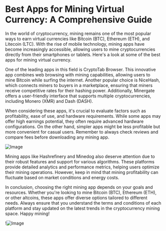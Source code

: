 # Best Apps for Mining Virtual Currency: A Comprehensive Guide

In the world of cryptocurrency, mining remains one of the most popular ways to earn virtual currencies like Bitcoin (BTC), Ethereum (ETH), and Litecoin (LTC). With the rise of mobile technology, mining apps have become increasingly accessible, allowing users to mine cryptocurrencies directly from their smartphones or tablets. Here's a look at some of the best apps for mining virtual currency.

One of the leading apps in this field is CryptoTab Browser. This innovative app combines web browsing with mining capabilities, allowing users to mine Bitcoin while surfing the internet. Another popular choice is NiceHash, which connects miners to buyers in a marketplace, ensuring that miners receive competitive rates for their hashing power. Additionally, Minergate offers a user-friendly interface that supports multiple cryptocurrencies, including Monero (XMR) and Dash (DASH).

When considering these apps, it's crucial to evaluate factors such as profitability, ease of use, and hardware requirements. While some apps may offer high earnings potential, they often require advanced hardware configurations. On the other hand, simpler apps might be less profitable but more convenient for casual users. Remember to always check reviews and compare fees before downloading any mining app.

![Image](https://github.com/user-attachments/assets/057c907c-805e-4310-a052-f5031067f3de)

Mining apps like Hashrefinery and Minedog also deserve attention due to their robust features and support for various algorithms. These platforms provide detailed analytics and performance metrics, helping users optimize their mining operations. However, keep in mind that mining profitability can fluctuate based on market conditions and energy costs.

In conclusion, choosing the right mining app depends on your goals and resources. Whether you're looking to mine Bitcoin (BTC), Ethereum (ETH), or other altcoins, these apps offer diverse options tailored to different needs. Always ensure that you understand the terms and conditions of each platform and stay updated on the latest trends in the cryptocurrency mining space. Happy mining! 

!![Image](https://github.com/user-attachments/assets/057c907c-805e-4310-a052-f5031067f3de)